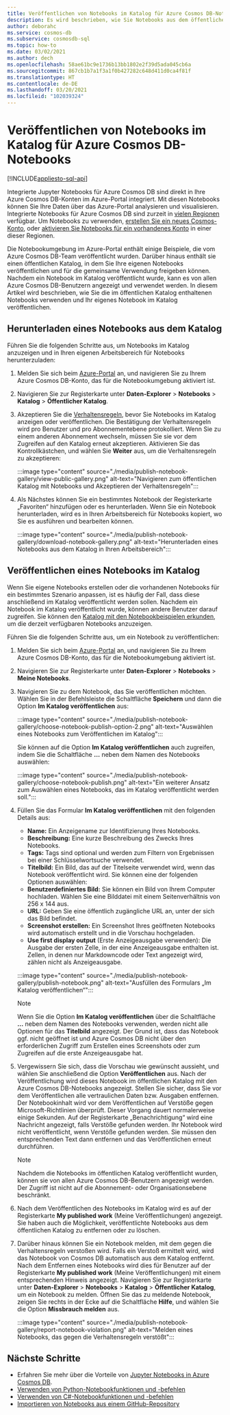 ```yaml
---
title: Veröffentlichen von Notebooks im Katalog für Azure Cosmos DB-Notebooks
description: Es wird beschrieben, wie Sie Notebooks aus dem öffentlichen Katalog herunterladen und bearbeiten und Ihre eigenen Notebooks im Katalog veröffentlichen.
author: deborahc
ms.service: cosmos-db
ms.subservice: cosmosdb-sql
ms.topic: how-to
ms.date: 03/02/2021
ms.author: dech
ms.openlocfilehash: 58ae61bc9e1736b13bb1802e2f39d5ada045cb6a
ms.sourcegitcommit: 867cb1b7a1f3a1f0b427282c648d411d0ca4f81f
ms.translationtype: HT
ms.contentlocale: de-DE
ms.lasthandoff: 03/20/2021
ms.locfileid: "102039324"
---
```

# <a name="publish-notebooks-to-the-azure-cosmos-db-notebook-gallery"></a>Veröffentlichen von Notebooks im Katalog für Azure Cosmos DB-Notebooks
[!INCLUDE[appliesto-sql-api](includes/appliesto-sql-api.md)]

Integrierte Jupyter Notebooks für Azure Cosmos DB sind direkt in Ihre Azure Cosmos DB-Konten im Azure-Portal integriert. Mit diesen Notebooks können Sie Ihre Daten über das Azure-Portal analysieren und visualisieren. Integrierte Notebooks für Azure Cosmos DB sind zurzeit in [vielen Regionen](https://azure.microsoft.com/global-infrastructure/services/?products=cosmos-db&regions=all) verfügbar. Um Notebooks zu verwenden, [erstellen Sie ein neues Cosmos-Konto](create-cosmosdb-resources-portal.md), oder [aktivieren Sie Notebooks für ein vorhandenes Konto](enable-notebooks.md) in einer dieser Regionen.

Die Notebookumgebung im Azure-Portal enthält einige Beispiele, die vom Azure Cosmos DB-Team veröffentlicht wurden. Darüber hinaus enthält sie einen öffentlichen Katalog, in dem Sie Ihre eigenen Notebooks veröffentlichen und für die gemeinsame Verwendung freigeben können. Nachdem ein Notebook im Katalog veröffentlicht wurde, kann es von allen Azure Cosmos DB-Benutzern angezeigt und verwendet werden. In diesem Artikel wird beschrieben, wie Sie die im öffentlichen Katalog enthaltenen Notebooks verwenden und Ihr eigenes Notebook im Katalog veröffentlichen.

## <a name="download-a-notebook-from-the-gallery"></a>Herunterladen eines Notebooks aus dem Katalog

Führen Sie die folgenden Schritte aus, um Notebooks im Katalog anzuzeigen und in Ihren eigenen Arbeitsbereich für Notebooks herunterzuladen:

1. Melden Sie sich beim [Azure-Portal](https://portal.azure.com/) an, und navigieren Sie zu Ihrem Azure Cosmos DB-Konto, das für die Notebookumgebung aktiviert ist.

1. Navigieren Sie zur Registerkarte unter **Daten-Explorer** > **Notebooks** > **Katalog** > **Öffentlicher Katalog**.

1. Akzeptieren Sie die [Verhaltensregeln](https://azure.microsoft.com/support/legal/cosmos-db-public-gallery-code-of-conduct/), bevor Sie Notebooks im Katalog anzeigen oder veröffentlichen. Die Bestätigung der Verhaltensregeln wird pro Benutzer und pro Abonnementebene protokolliert. Wenn Sie zu einem anderen Abonnement wechseln, müssen Sie sie vor dem Zugreifen auf den Katalog erneut akzeptieren. Aktivieren Sie das Kontrollkästchen, und wählen Sie **Weiter** aus, um die Verhaltensregeln zu akzeptieren:

   :::image type="content" source="./media/publish-notebook-gallery/view-public-gallery.png" alt-text="Navigieren zum öffentlichen Katalog mit Notebooks und Akzeptieren der Verhaltensregeln":::

1. Als Nächstes können Sie ein bestimmtes Notebook der Registerkarte „Favoriten“ hinzufügen oder es herunterladen. Wenn Sie ein Notebook herunterladen, wird es in Ihren Arbeitsbereich für Notebooks kopiert, wo Sie es ausführen und bearbeiten können.

   :::image type="content" source="./media/publish-notebook-gallery/download-notebook-gallery.png" alt-text="Herunterladen eines Notebooks aus dem Katalog in Ihren Arbeitsbereich":::

## <a name="publish-a-notebook-to-the-gallery"></a>Veröffentlichen eines Notebooks im Katalog

Wenn Sie eigene Notebooks erstellen oder die vorhandenen Notebooks für ein bestimmtes Szenario anpassen, ist es häufig der Fall, dass diese anschließend im Katalog veröffentlicht werden sollen. Nachdem ein Notebook im Katalog veröffentlicht wurde, können andere Benutzer darauf zugreifen. Sie können den [Katalog mit den Notebookbeispielen erkunden](https://cosmos.azure.com/gallery.html), um die derzeit verfügbaren Notebooks anzuzeigen.

Führen Sie die folgenden Schritte aus, um ein Notebook zu veröffentlichen:

1. Melden Sie sich beim [Azure-Portal](https://portal.azure.com/) an, und navigieren Sie zu Ihrem Azure Cosmos DB-Konto, das für die Notebookumgebung aktiviert ist.

1. Navigieren Sie zur Registerkarte unter **Daten-Explorer** > **Notebooks** > **Meine Notebooks**.

1. Navigieren Sie zu dem Notebook, das Sie veröffentlichen möchten. Wählen Sie in der Befehlsleiste die Schaltfläche **Speichern** und dann die Option **Im Katalog veröffentlichen** aus:

   :::image type="content" source="./media/publish-notebook-gallery/choose-notebook-publish-option-2.png" alt-text="Auswählen eines Notebooks zum Veröffentlichen im Katalog":::

   Sie können auf die Option **Im Katalog veröffentlichen** auch zugreifen, indem Sie die Schaltfläche **…** neben dem Namen des Notebooks auswählen:

   :::image type="content" source="./media/publish-notebook-gallery/choose-notebook-publish.png" alt-text="Ein weiterer Ansatz zum Auswählen eines Notebooks, das im Katalog veröffentlicht werden soll.":::

1. Füllen Sie das Formular **Im Katalog veröffentlichen** mit den folgenden Details aus:

   * **Name:** Ein Anzeigename zur Identifizierung Ihres Notebooks.
   * **Beschreibung:** Eine kurze Beschreibung des Zwecks Ihres Notebooks.
   * **Tags:** Tags sind optional und werden zum Filtern von Ergebnissen bei einer Schlüsselwortsuche verwendet.
   * **Titelbild:** Ein Bild, das auf der Titelseite verwendet wird, wenn das Notebook veröffentlicht wird. Sie können eine der folgenden Optionen auswählen:
   * **Benutzerdefiniertes Bild:** Sie können ein Bild von Ihrem Computer hochladen. Wählen Sie eine Bilddatei mit einem Seitenverhältnis von 256 x 144 aus.
   * **URL:** Geben Sie eine öffentlich zugängliche URL an, unter der sich das Bild befindet.
   * **Screenshot erstellen:** Ein Screenshot Ihres geöffneten Notebooks wird automatisch erstellt und in die Vorschau hochgeladen.
   * **Use first display output** (Erste Anzeigeausgabe verwenden): Die Ausgabe der ersten Zelle, in der eine Anzeigeausgabe enthalten ist. Zellen, in denen nur Markdowncode oder Text angezeigt wird, zählen nicht als Anzeigeausgabe.

   :::image type="content" source="./media/publish-notebook-gallery/publish-notebook.png" alt-text="Ausfüllen des Formulars „Im Katalog veröffentlichen“":::

   > [!NOTE]
   > Wenn Sie die Option **Im Katalog veröffentlichen** über die Schaltfläche **…** neben dem Namen des Notebooks verwenden, werden nicht alle Optionen für das **Titelbild** angezeigt. Der Grund ist, dass das Notebook ggf. nicht geöffnet ist und Azure Cosmos DB nicht über den erforderlichen Zugriff zum Erstellen eines Screenshots oder zum Zugreifen auf die erste Anzeigeausgabe hat.

1. Vergewissern Sie sich, dass die Vorschau wie gewünscht aussieht, und wählen Sie anschließend die Option **Veröffentlichen** aus. Nach der Veröffentlichung wird dieses Notebook im öffentlichen Katalog mit den Azure Cosmos DB-Notebooks angezeigt. Stellen Sie sicher, dass Sie vor dem Veröffentlichen alle vertraulichen Daten bzw. Ausgaben entfernen. Der Notebookinhalt wird vor dem Veröffentlichen auf Verstöße gegen Microsoft-Richtlinien überprüft. Dieser Vorgang dauert normalerweise einige Sekunden. Auf der Registerkarte „Benachrichtigung“ wird eine Nachricht angezeigt, falls Verstöße gefunden werden. Ihr Notebook wird nicht veröffentlicht, wenn Verstöße gefunden werden. Sie müssen den entsprechenden Text dann entfernen und das Veröffentlichen erneut durchführen.

   > [!NOTE]
   > Nachdem die Notebooks im öffentlichen Katalog veröffentlicht wurden, können sie von allen Azure Cosmos DB-Benutzern angezeigt werden. Der Zugriff ist nicht auf die Abonnement- oder Organisationsebene beschränkt.

1. Nach dem Veröffentlichen des Notebooks im Katalog wird es auf der Registerkarte **My published work** (Meine Veröffentlichungen) angezeigt. Sie haben auch die Möglichkeit, veröffentlichte Notebooks aus dem öffentlichen Katalog zu entfernen oder zu löschen.

1. Darüber hinaus können Sie ein Notebook melden, mit dem gegen die Verhaltensregeln verstoßen wird. Falls ein Verstoß ermittelt wird, wird das Notebook von Cosmos DB automatisch aus dem Katalog entfernt. Nach dem Entfernen eines Notebooks wird dies für Benutzer auf der Registerkarte **My published work** (Meine Veröffentlichungen) mit einem entsprechenden Hinweis angezeigt. Navigieren Sie zur Registerkarte unter **Daten-Explorer** > **Notebooks** > **Katalog** > **Öffentlicher Katalog**, um ein Notebook zu melden. Öffnen Sie das zu meldende Notebook, zeigen Sie rechts in der Ecke auf die Schaltfläche **Hilfe**, und wählen Sie die Option **Missbrauch melden** aus.

   :::image type="content" source="./media/publish-notebook-gallery/report-notebook-violation.png" alt-text="Melden eines Notebooks, das gegen die Verhaltensregeln verstößt":::

## <a name="next-steps"></a>Nächste Schritte

* Erfahren Sie mehr über die Vorteile von [Jupyter Notebooks in Azure Cosmos DB](cosmosdb-jupyter-notebooks.md).
* [Verwenden von Python-Notebookfunktionen und -befehlen](use-python-notebook-features-and-commands.md)
* [Verwenden von C#-Notebookfunktionen und -befehlen](use-csharp-notebook-features-and-commands.md)
* [Importieren von Notebooks aus einem GitHub-Repository](import-github-notebooks.md)
